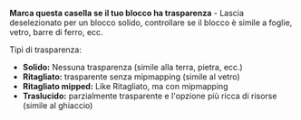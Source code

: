 **Marca questa casella se il tuo blocco ha trasparenza** - Lascia deselezionato per un blocco solido, controllare se il blocco è simile a foglie, vetro, barre di ferro, ecc.

Tipi di trasparenza:

* **Solido:** Nessuna trasparenza (simile alla terra, pietra, ecc.)
* **Ritagliato:** trasparente senza mipmapping (simile al vetro)
* **Ritagliato mipped:** Like Ritagliato, ma con mipmapping
* **Traslucido:** parzialmente trasparente e l'opzione più ricca di risorse (simile al ghiaccio)